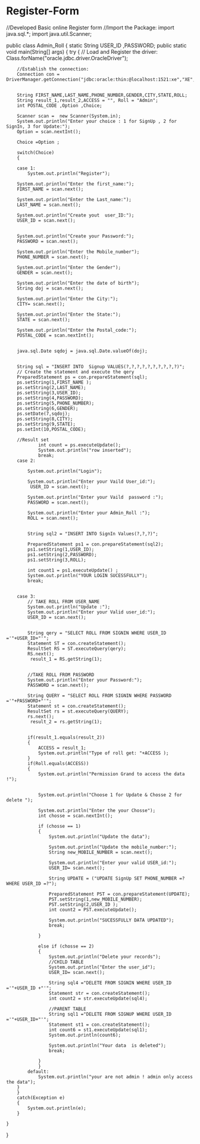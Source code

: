 # Register-Form
//Developed Basic  online  Register form 
//Import the Package:
import java.sql.*;
import java.util.Scanner;

public class Admin_Roll {
	      static 	String 	USER_ID ,PASSWORD;
	public static void main(String[] args)
	{
		try {
		// Load and Register the driver:
		Class.forName("oracle.jdbc.driver.OracleDriver");
		
		
		//Establish the connection:
		Connection con = DriverManager.getConnection("jdbc:oracle:thin:@localhost:1521:xe","XE","2808");
		

		String FIRST_NAME,LAST_NAME,PHONE_NUMBER,GENDER,CITY,STATE,ROLL;
		String result_1,result_2,ACCESS = "", Roll = "Admin";
		int POSTAL_CODE ,Option ,Choice;
		
		Scanner scan =  new Scanner(System.in);
		System.out.println("Enter your choice : 1 for SignUp , 2 for SignIn, 3 for Update:");
		Option = scan.nextInt();
		
		Choice =Option ;
		
		switch(Choice) 
		{
		
		case 1:
			System.out.println("Register");
		
		System.out.println("Enter the first_name:");
		FIRST_NAME = scan.next();
		
		System.out.println("Enter the Last_name:");
		LAST_NAME = scan.next();
		
		System.out.println("Create yout  user_ID:");
		USER_ID = scan.next();
		

		System.out.println("Create your Password:");
		PASSWORD = scan.next();
		
		System.out.println("Enter the Mobile_number");
		PHONE_NUMBER = scan.next();
		
		System.out.println("Enter the Gender");
		GENDER = scan.next();
		
		System.out.println("Enter the date of birth");
		String doj = scan.next();
		
		System.out.println("Enter the City:");
		CITY= scan.next();
		
		System.out.println("Enter the State:");
	 	STATE = scan.next();
	 	
	 	System.out.println("Enter the Postal_code:");
		POSTAL_CODE = scan.nextInt();
		
		
		java.sql.Date sqdoj = java.sql.Date.valueOf(doj);
		

		String sql = "INSERT INTO  Signup VALUES(?,?,?,?,?,?,?,?,?,?)";
		// Create the statement and execute the qery
		PreparedStatement ps = con.prepareStatement(sql);
		ps.setString(1,FIRST_NAME );
		ps.setString(2,LAST_NAME);
		ps.setString(3,USER_ID);
		ps.setString(4,PASSWORD);
		ps.setString(5,PHONE_NUMBER); 
		ps.setString(6,GENDER);
		ps.setDate(7,sqdoj);
		ps.setString(8,CITY);
		ps.setString(9,STATE);
		ps.setInt(10,POSTAL_CODE);
		
		//Result set
				int count = ps.executeUpdate();
				System.out.println("row inserted");
				break;
		case 2:
		
			System.out.println("Login");
			
			System.out.println("Enter your Vaild User_id:");
			 USER_ID = scan.next();
			
			System.out.println("Enter your Vaild  password :");
			PASSWORD = scan.next();
			
			System.out.println("Enter your Admin_Roll :");
			ROLL = scan.next();
			
			
			String sql2 = "INSERT INTO SignIn Values(?,?,?)";
			
			PreparedStatement ps1 = con.prepareStatement(sql2);
			ps1.setString(1,USER_ID);
			ps1.setString(2,PASSWORD);
			ps1.setString(3,ROLL);
			
			int count1 = ps1.executeUpdate() ;
			System.out.println("YOUR LOGIN SUCESSFULLY");
			break;
			
			
		case 3:
			// TAKE ROLL FROM USER_NAME
			System.out.println("Update :");
			System.out.println("Enter your Valid user_id:");
			USER_ID = scan.next();
			
			
			String qery = "SELECT ROLL FROM SIGNIN WHERE USER_ID ='"+USER_ID+"'";
			Statement ST = con.createStatement();
			ResultSet RS = ST.executeQuery(qery);
			RS.next();
			 result_1 = RS.getString(1);
			
			
			//TAKE ROLL FROM PASSWORD 
			System.out.println("Enter your Password:");
			PASSWORD = scan.next();
			
			String QUERY = "SELECT ROLL FROM SIGNIN WHERE PASSWORD ='"+PASSWORD+"'";
			Statement st = con.createStatement();
			ResultSet rs = st.executeQuery(QUERY);
			rs.next();
			 result_2 = rs.getString(1);
			  
		
			if(result_1.equals(result_2)) 
			{
				ACCESS = result_1;
				System.out.println("Type of roll get: "+ACCESS );
			}
			if(Roll.equals(ACCESS))
			{
				System.out.println("Permission Grand to access the data !");
				
				
				System.out.println("Choose 1 for Update & Chosse 2 for delete ");
				
				System.out.println("Enter the your Chosse");
				int chosse = scan.nextInt();
				
				if (chosse == 1) 
				{
					System.out.println("Update the data");
					
					System.out.println("Update the mobile_number:");
					String new_MOBILE_NUMBER = scan.next();
					
					System.out.println("Enter your valid USER_id:");
					USER_ID= scan.next();
					
					String UPDATE = ("UPDATE SignUp SET PHONE_NUMBER =? WHERE USER_ID =?");
					
					PreparedStatement PST = con.prepareStatement(UPDATE);
					PST.setString(1,new_MOBILE_NUMBER);
					PST.setString(2,USER_ID );
					int count2 = PST.executeUpdate();
					
					System.out.println("SUCESSFULLY DATA UPDATED");
					break;
					
				}	

				else if (chosse == 2) 
				{
					System.out.println("Delete your records");
					//CHILD TABLE
					System.out.println("Enter the user_id");
					USER_ID= scan.next();
					
					String sql4 ="DELETE FROM SIGNIN WHERE USER_ID ='"+USER_ID +"'";
					Statement str = con.createStatement();
					int count2 = str.executeUpdate(sql4);
				
					//PARENT TABLE 
					String sql1 ="DELETE FROM SIGNUP WHERE USER_ID ='"+USER_ID+"'";
					Statement st1 = con.createStatement();
					int count6 = st1.executeUpdate(sql1);
					System.out.println(count6);
					
					System.out.println("Your data  is deleted");
					break;
					
				}	
				}
			default:
				System.out.println("your are not admin ! admin only access the data");
		}
		}
		catch(Exception e)
		{
			System.out.println(e);
		}

	}
}
